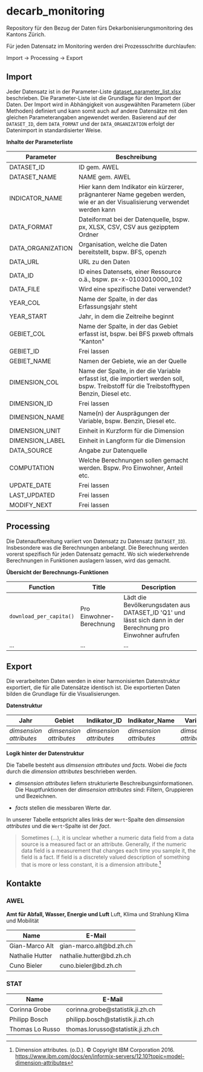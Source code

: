 # decarb_monitoring

Repository für den Bezug der Daten fürs Dekarbonisierungsmonitoring des Kantons Zürich.

Für jeden Datensatz im Monitoring werden drei Prozessschritte durchlaufen:

Import &#8594; Processing &#8594; Export

## Import

Jeder Datensatz ist in der Parameter-Liste [dataset_parameter_list.xlsx](https://github.com/statistikZH/decarb_monitoring/blob/main/dataset_parameter_list.xlsx) beschrieben.
Die Parameter-Liste ist die Grundlage für den Import der Daten. Der Import wird in Abhängigkeit von ausgewählten Parametern (über Methoden) definiert und kann somit auch auf andere Datensätze mit den gleichen Parameterangaben angewendet werden.
Basierend auf der `DATASET_ID`, dem `DATA_FORMAT` und der `DATA_ORGANIZATION` erfolgt der Datenimport in standardisierter Weise.

**Inhalte der Parameterliste**

| Parameter     | Beschreibung |
| ---      | ---       |
| DATASET_ID  | ID gem. AWEL |
| DATASET_NAME | NAME gem. AWEL |
| INDICATOR_NAME | Hier kann dem Indikator ein kürzerer, prägnanterer Name gegeben werden, wie er an der Visualisierung verwendet werden kann | 
| DATA_FORMAT | Dateiformat bei der Datenquelle, bspw. px, XLSX, CSV, CSV aus gezipptem Ordner |
| DATA_ORGANIZATION | Organisation, welche die Daten bereitstellt, bspw. BFS, openzh | 
| DATA_URL | URL zu den Daten | 
| DATA_ID | ID eines Datensets, einer Ressource o.ä., bspw. px-x-0103010000_102 |
| DATA_FILE | Wird eine spezifische Datei verwendet? |
| YEAR_COL | Name der Spalte, in der das Erfassungsjahr steht |
| YEAR_START | Jahr, in dem die Zeitreihe beginnt |
| GEBIET_COL | Name der Spalte, in der das Gebiet erfasst ist, bspw. bei BFS pxweb oftmals "Kanton" |
| GEBIET_ID | Frei lassen |
| GEBIET_NAME | Namen der Gebiete, wie an der Quelle |
| DIMENSION_COL | Name der Spalte, in der die Variable erfasst ist, die importiert werden soll, bspw. Treibstoff für die Treibstofftypen Benzin, Diesel etc.|
| DIMENSION_ID | Frei lassen |
| DIMENSION_NAME | Name(n) der Ausprägungen der Variable, bspw. Benzin, Diesel etc. |
| DIMENSION_UNIT | Einheit in Kurzform für die Dimension | 
| DIMENSION_LABEL | Einheit in Langform für die Dimension |
| DATA_SOURCE | Angabe zur Datenquelle |
| COMPUTATION | Welche Berechnungen sollen gemacht werden. Bspw. Pro Einwohner, Anteil etc. |
| UPDATE_DATE | Frei lassen |
| LAST_UPDATED | Frei lassen |
| MODIFY_NEXT | Frei lassen |

## Processing

Die Datenaufbereitung variiert von Datensatz zu Datensatz (`DATASET_ID`). Insbesondere was die Berechnungen anbelangt. Die Berechnung werden vorerst spezifisch für jeden Datensatz gemacht. Wo sich wiederkehrende Berechnungen in Funktionen auslagern lassen, wird das gemacht. 

**Übersicht der Berechnungs-Funktionen**

| Function | Title | Description | 
| ---      | ---       |---       |
| `download_per_capita()` | Pro Einwohner-Berechnung | Lädt die Bevölkerungsdaten aus DATASET_ID 'Q1' und lässt sich dann in der Berechnung pro Einwohner aufrufen |
| ...     | ...       |...       |


## Export

Die verarbeiteten Daten werden in einer harmonisierten Datenstruktur exportiert, die für alle Datensätze identisch ist.
Die exportierten Daten bilden die Grundlage für die Visualisierungen.

**Datenstruktur**

| Jahr | Gebiet | Indikator_ID | Indikator_Name | Variable | Datenquelle | Einheit | Wert | 
|---      | ---      | ---       | ---       | ---       | ---       | ---       | ---       |
| *dimsension attributes*   | *dimsension attributes*      | *dimsension attributes*       | *dimsension attributes*       | *dimsension attributes*       | *dimsension attributes*       | *dimsension attributes*       | *fact*       |


**Logik hinter der Datenstruktur**

Die Tabelle besteht aus *dimsension attributes* und *facts*. Wobei die *facts* durch die *dimension attributes* beschrieben werden.

- *dimsension attributes* liefern strukturierte Beschreibungsinformationen. Die Hauptfunktionen der *dimsension attributes* sind: Filtern, Gruppieren und Bezeichnen. 

- *facts* stellen die messbaren Werte dar. 

In unserer Tabelle entspricht alles links der `Wert`-Spalte den *dimsension attributes* und die `Wert`-Spalte ist der *fact*.

> Sometimes (...), it is unclear whether a numeric data field from a data source is a measured fact or an attribute. 
> Generally, if the numeric data field is a measurement that changes each time you sample it, the field is a fact. 
> If field is a discretely valued description of something that is more or less constant, it is a dimension attribute.[^1]

## Kontakte

### AWEL

**Amt für Abfall, Wasser, Energie und Luft**
Luft, Klima und Strahlung
Klima und Mobilität

| Name | E-Mail | 
| ---      | ---       |
| Gian-Marco Alt | gian-marco.alt\@bd.zh.ch |
| Nathalie Hutter | nathalie.hutter\@bd.zh.ch |
| Cuno Bieler | cuno.bieler\@bd.zh.ch |

### STAT
| Name | E-Mail | 
| ---      | ---       |
| Corinna Grobe | corinna.grobe\@statistik.ji.zh.ch |
| Philipp Bosch | philipp.bosch\@statistik.ji.zh.ch |
| Thomas Lo Russo | thomas.lorusso\@statistik.ji.zh.ch |



[^1]: Dimension attributes. (o.D.). © Copyright IBM Corporation 2016. https://www.ibm.com/docs/en/informix-servers/12.10?topic=model-dimension-attributes
